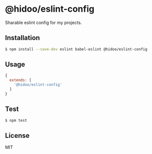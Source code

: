 # @hidoo/eslint-config

Sharable eslint config for my projects.

## Installation

```sh
$ npm install --save-dev eslint babel-eslint @hidoo/eslint-config
```

## Usage

```js
{
  extends: [
    '@hidoo/eslint-config'
  ]
}
```

## Test

```sh
$ npm test
```

## License

MIT
